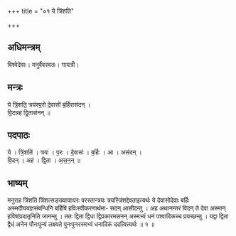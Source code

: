 +++
title = "०१ ये त्रिंशति"

+++
## अधिमन्त्रम्
विश्वेदेवाः। मनुर्वैवस्वतः। गायत्री।

## मन्त्रः
ये त्रिं॒शति॒ त्रय॑स्प॒रो दे॒वासो॑ ब॒र्हिरास॑दन् ।  
वि॒दन्नह॑ द्वि॒तास॑नन् ॥

## पदपाठः
ये । त्रिं॒शति॑ । त्रयः॑ । प॒रः । दे॒वासः॑ । ब॒र्हिः । आ । अस॑दन् ।  
वि॒दन् । अह॑ । द्वि॒ता । अ॒स॒न॒न् ॥

## भाष्यम्
मनुराह त्रिंशति त्रिंशत्सङ्ख्यायाःपरः परस्तान्त्रयः त्रयस्त्रिंशद्देवताइत्यर्थः ये देवासोदेवाः बर्हिः अस्मदीययज्ञसंबन्धिनि बर्हिषि हविःस्वीकरणार्थमा- सदन् आसीदन्तु । अह अथानन्तरं विदन् ते देवा अस्मान् हविषांप्रदातृनिति जानन्तु । ततः द्विता द्विधा द्विप्रकारमसनन् अस्मभ्यं धनं पश्वादिकच्च प्रयच्छन्तु । यद्वा द्विता द्वैधं अनेन पौनःपुन्यं लक्ष्यते पुनःपुनरस्मभ्यं धनादिकं ददत्वित्यर्थः ॥ १ ॥